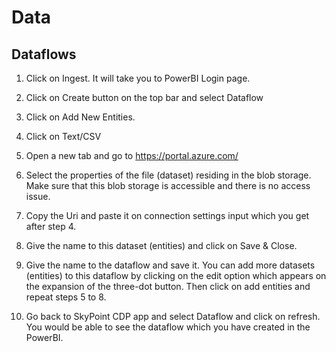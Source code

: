 # Data

## Dataflows

1. Click on Ingest. It will take you to PowerBI Login page.

1. Click on Create button on the top bar and select Dataflow

1. Click on Add New Entities.

1. Click on Text/CSV

1. Open a new tab and go to https://portal.azure.com/

1. Select the properties of the file (dataset) residing in the blob storage. Make sure that this blob storage is accessible and there is no access issue. 

1. Copy the Uri and paste it on connection settings input which you get after step 4.

1. Give the name to this dataset (entities) and click on Save & Close.

1. Give the name to the dataflow and save it. You can add more datasets (entities) to this dataflow by clicking on the edit option which appears on the expansion of the three-dot button. Then click on add entities and repeat steps 5 to 8.

1. Go back to SkyPoint CDP app and select Dataflow and click on refresh. You would be able to see the dataflow which you have created in the PowerBI.